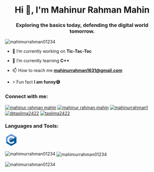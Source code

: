 <h1 align="center">Hi 👋, I'm Mahinur Rahman Mahin</h1>
<h3 align="center">Exploring the basics today, defending the digital world tomorrow.</h3>

<p align="left"> <img src="https://komarev.com/ghpvc/?username=mahimurrahman01234&label=Profile%20views&color=0e75b6&style=flat" alt="mahimurrahman01234" /> </p>

- 🔭 I’m currently working on **Tic-Tac-Toc**

- 🌱 I’m currently learning **C++**

- 📫 How to reach me **mahinurrahman1631@gmail.com**

- ⚡ Fun fact **I am funny😅**

<h3 align="left">Connect with me:</h3>
<p align="left">
<a href="https://linkedin.com/in/mahinur rahman mahin" target="blank"><img align="center" src="https://raw.githubusercontent.com/rahuldkjain/github-profile-readme-generator/master/src/images/icons/Social/linked-in-alt.svg" alt="mahinur rahman mahin" height="30" width="40" /></a>
<a href="https://fb.com/mahinur rahman mahin" target="blank"><img align="center" src="https://raw.githubusercontent.com/rahuldkjain/github-profile-readme-generator/master/src/images/icons/Social/facebook.svg" alt="mahinur rahman mahin" height="30" width="40" /></a>
<a href="https://www.codechef.com/users/mahinurrahman1" target="blank"><img align="center" src="https://cdn.jsdelivr.net/npm/simple-icons@3.1.0/icons/codechef.svg" alt="mahinurrahman1" height="30" width="40" /></a>
<a href="https://www.hackerrank.com/@taslima2422" target="blank"><img align="center" src="https://raw.githubusercontent.com/rahuldkjain/github-profile-readme-generator/master/src/images/icons/Social/hackerrank.svg" alt="@taslima2422" height="30" width="40" /></a>
<a href="https://codeforces.com/profile/taslima2422" target="blank"><img align="center" src="https://raw.githubusercontent.com/rahuldkjain/github-profile-readme-generator/master/src/images/icons/Social/codeforces.svg" alt="taslima2422" height="30" width="40" /></a>
</p>

<h3 align="left">Languages and Tools:</h3>
<p align="left"> <a href="https://www.cprogramming.com/" target="_blank" rel="noreferrer"> <img src="https://raw.githubusercontent.com/devicons/devicon/master/icons/c/c-original.svg" alt="c" width="40" height="40"/> </a> </p>

<p><img align="left" src="https://github-readme-stats.vercel.app/api/top-langs?username=mahimurrahman01234&show_icons=true&locale=en&layout=compact" alt="mahimurrahman01234" /></p>

<p>&nbsp;<img align="center" src="https://github-readme-stats.vercel.app/api?username=mahimurrahman01234&show_icons=true&locale=en" alt="mahimurrahman01234" /></p>

<p><img align="center" src="https://github-readme-streak-stats.herokuapp.com/?user=mahimurrahman01234&" alt="mahimurrahman01234" /></p>
